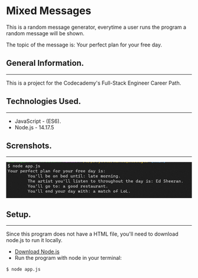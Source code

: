 # Mixed Messages

This is a random message generator, everytime a user runs the program a random message will be shown.

The topic of the message is: Your perfect plan for your free day.

## General Information.

---

This is a project for the Codecademy's Full-Stack Engineer Career Path.

## Technologies Used.

---

- JavaScript - (ES6).
- Node.js - 14.17.5

## Screnshots.

---

![Program Output](./img/mixed_messages_output.png "Program output")

## Setup.

---

Since this program does not have a HTML file, you'll need to download node.js to run it locally.

- [Download Node.js](https://nodejs.org/es/download/)
- Run the program with node in your terminal:

```
$ node app.js
```